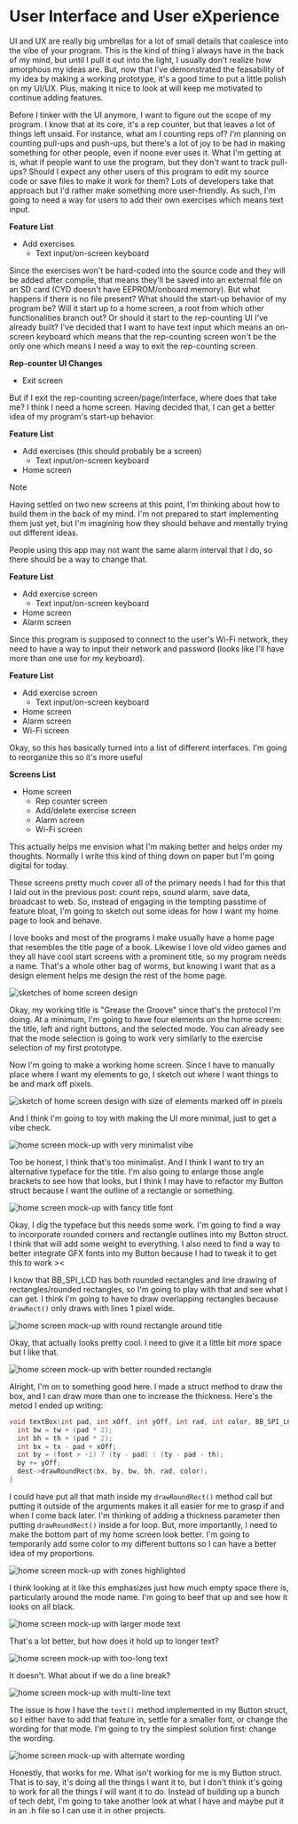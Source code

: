 # User Interface and User eXperience

UI and UX are really big umbrellas for a lot of small details that coalesce into the vibe of your program. This is the kind of thing I always have in the back of my mind, but until I pull it out into the light, I usually don't realize how amorphous my ideas are. But, now that I've demonstrated the feasability of my idea by making a working prototype, it's a good time to put a little polish on my UI/UX. Plus, making it nice to look at will keep me motivated to continue adding features.

Before I tinker with the UI anymore, I want to figure out the scope of my program. I know that at its core, it's a rep counter, but that leaves a lot of things left unsaid. For instance, what am I counting reps of? *I'm* planning on counting pull-ups and push-ups, but there's a lot of joy to be had in making something for other people, even if noone ever uses it. What I'm getting at is, what if people want to use the program, but they don't want to track pull-ups? Should I expect any other users of this program to edit my source code or save files to make it work for them? Lots of developers take that approach but I'd rather make something more user-friendly. As such, I'm going to need a way for users to add their own exercises which means text input.

**Feature List**

* Add exercises
  * Text input/on-screen keyboard

Since the exercises won't be hard-coded into the source code and they will be added after compile, that means they'll be saved into an external file on an SD card (CYD doesn't have EEPROM/onboard memory). But what happens if there is no file present? What should the start-up behavior of my program be? Will it start up to a home screen, a root from which other functionalities branch out? Or should it start to the rep-counting UI I've already built? I've decided that I want to have text input which means an on-screen keyboard which means that the rep-counting screen won't be the only one which means I need a way to exit the rep-counting screen. 

**Rep-counter UI Changes**

* Exit screen

But if I exit the rep-counting screen/page/interface, where does that take me? I think I need a home screen. Having decided that, I can get a better idea of my program's start-up behavior. 

**Feature List**

* Add exercises (this should probably be a screen)
  * Text input/on-screen keyboard
* Home screen

> [!NOTE]
> Having settled on two new screens at this point, I'm thinking about how to build them in the back of my mind. I'm not prepared to start implementing them just yet, but I'm imagining how they should behave and mentally trying out different ideas.

People using this app may not want the same alarm interval that I do, so there should be a way to change that.

**Feature List**

* Add exercise screen
  * Text input/on-screen keyboard
* Home screen
* Alarm screen

Since this program is supposed to connect to the user's Wi-Fi network, they need to have a way to input their network and password (looks like I'll have more than one use for my keyboard).

**Feature List**

* Add exercise screen
  * Text input/on-screen keyboard
* Home screen
* Alarm screen
* Wi-Fi screen

Okay, so this has basically turned into a list of different interfaces. I'm going to reorganize this so it's more useful

**Screens List**

* Home screen
  * Rep counter screen
  * Add/delete exercise screen
  * Alarm screen
  * Wi-Fi screen

This actually helps me envision what I'm making better and helps order my thoughts. Normally I write this kind of thing down on paper but I'm going digital for today. 

These screens pretty much cover all of the primary needs I had for this that I laid out in the previous post: count reps, sound alarm, save data, broadcast to web. So, instead of engaging in the tempting passtime of feature bloat, I'm going to sketch out some ideas for how I want my home page to look and behave.
 
I love books and most of the programs I make usually have a home page that resembles the title page of a book. Likewise I love old video games and they all have cool start screens with a prominent title, so my program needs a name. That's a whole other bag of worms, but knowing I want that as a design element helps me design the rest of the home page.

<img src="./img/rep-counter-home-screen-sketch.jpg" alt="sketches of home screen design">

Okay, my working title is "Grease the Groove" since that's the protocol I'm doing. At a minimum, I'm going to have four elements on the home screen: the title, left and right buttons, and the selected mode. You can already see that the mode selection is going to work very similarly to the exercise selection of my first prototype.

Now I'm going to make a working home screen. Since I have to manually place where I want my elements to go, I sketch out where I want things to be and mark off pixels.

<img src="./img/rep-counter-home-screen-pixels.jpg" alt="sketch of home screen design with size of elements marked off in pixels">

And I think I'm going to toy with making the UI more minimal, just to get a vibe check.

<img src="./img/gtg-home-screen-mock-up-01.jpg" alt="home screen mock-up with very minimalist vibe">

Too be honest, I think that's too minimalist. And I think I want to try an alternative typeface for the title. I'm also going to enlarge those angle brackets to see how that looks, but I think I may have to refactor my Button struct because I want the outline of a rectangle or something.

<img src="./img/gtg-home-screen-mock-up-02.jpg" alt="home screen mock-up with fancy title font">

Okay, I dig the typeface but this needs some work. I'm going to find a way to incorporate rounded corners and rectangle outlines into my Button struct. I think that will add some weight to everything. I also need to find a way to better integrate GFX fonts into my Button because I had to tweak it to get this to work ><

I know that BB_SPI_LCD has both rounded rectangles and line drawing of rectangles/rounded rectangles, so I'm going to play with that and see what I can get. I think I'm going to have to draw overlapping rectangles because `drawRect()` only draws with lines 1 pixel wide. 

<img src="./img/gtg-home-screen-mock-up-03.jpg" alt="home screen mock-up with round rectangle around title">

Okay, that actually looks pretty cool. I need to give it a little bit more space but I like that. 

<img src="./img/gtg-home-screen-mock-up-04.jpg" alt="home screen mock-up with better rounded rectangle">

Alright, I'm on to something good here. I made a struct method to draw the box, and I can draw more than one to increase the thickness. Here's the metod I ended up writing:

```C++
void textBox(int pad, int xOff, int yOff, int rad, int color, BB_SPI_LCD *dest) {
  int bw = tw + (pad * 2);
  int bh = th + (pad * 2);
  int bx = tx - pad + xOff;
  int by = (font > -1) ? (ty - pad) : (ty - pad - th);
  by += yOff;
  dest->drawRoundRect(bx, by, bw, bh, rad, color);
}
```

I could have put all that math inside my `drawRoundRect()` method call but putting it outside of the arguments makes it all easier for me to grasp if and when I come back later. I'm thinking of adding a thickness parameter then putting `drawRoundRect()` inside a for loop. But, more importantly, I need to make the bottom part of my home screen look better. I'm going to temporarily add some color to my different buttons so I can have a better idea of my proportions.

<img src="./img/gtg-home-screen-mock-up-05.jpg" alt="home screen mock-up with zones highlighted">

I think looking at it like this emphasizes just how much empty space there is, particularly around the mode name. I'm going to beef that up and see how it looks on all black.

<img src="./img/gtg-home-screen-mock-up-06.jpg" alt="home screen mock-up with larger mode text">

That's a lot better, but how does it hold up to longer text? 

<img src="./img/gtg-home-screen-mock-up-07.jpg" alt="home screen mock-up with too-long text">

It doesn't. What about if we do a line break?

<img src="./img/gtg-home-screen-mock-up-08.jpg" alt="home screen mock-up with multi-line text">

The issue is how I have the `text()` method implemented in my Button struct, so I either have to add that feature in, settle for a smaller font, or change the wording for that mode. I'm going to try the simplest solution first: change the wording.

<img src="./img/gtg-home-screen-mock-up-09.jpg" alt="home screen mock-up with alternate wording">

Honestly, that works for me. What isn't working for me is my Button struct. That is to say, it's doing all the things I want it to, but I don't think it's going to work for all the things I will want it to do. Instead of building up a bunch of tech debt, I'm going to take another look at what I have and maybe put it in an .h file so I can use it in other projects.